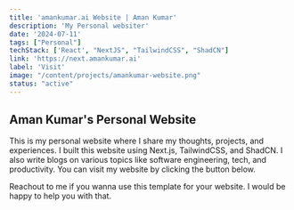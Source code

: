 ```yaml
---
title: 'amankumar.ai Website | Aman Kumar'
description: 'My Personal websiter'
date: '2024-07-11'
tags: ["Personal"]
techStack: ['React', "NextJS", "TailwindCSS", "ShadCN"]
link: 'https://next.amankumar.ai'
label: 'Visit'
image: "/content/projects/amankumar-website.png"
status: "active"
---
```


## Aman Kumar's Personal Website

This is my personal website where I share my thoughts, projects, and experiences. I built this website using Next.js, TailwindCSS, and ShadCN. I also write blogs on various topics like software engineering, tech, and productivity. You can visit my website by clicking the button below.

Reachout to me if you wanna use this template for your website. I would be happy to help you with that.

